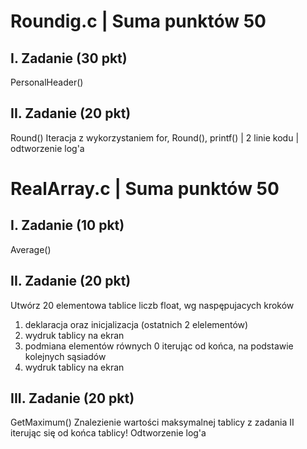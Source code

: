 # Roundig.c | Suma punktów 50
## I. Zadanie (30 pkt)
PersonalHeader()
## II. Zadanie (20 pkt)
Round() 
Iteracja z wykorzystaniem for, Round(), printf() | 2 linie kodu | odtworzenie log'a
# RealArray.c | Suma punktów 50
## I. Zadanie (10 pkt)
Average() 
## II. Zadanie (20 pkt)
Utwórz 20 elementowa tablice liczb float, wg naspępujacych kroków
1. deklaracja oraz inicjalizacja (ostatnich 2 elelementów)
2. wydruk tablicy na ekran
3. podmiana elementów równych 0 iterując od końca, na podstawie kolejnych sąsiadów
4. wydruk tablicy na ekran
## III. Zadanie (20 pkt)
GetMaximum()
Znalezienie wartości maksymalnej tablicy z zadania II iterując się od końca tablicy!
Odtworzenie log'a